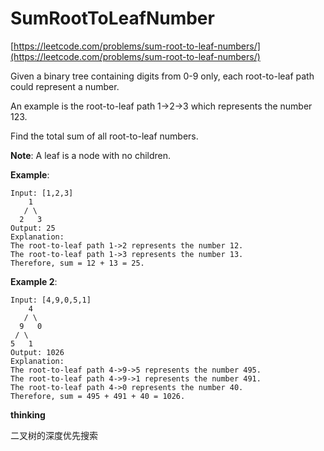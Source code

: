 # SumRootToLeafNumber #

[https://leetcode.com/problems/sum-root-to-leaf-numbers/](https://leetcode.com/problems/sum-root-to-leaf-numbers/)

Given a binary tree containing digits from 0-9 only, each root-to-leaf path could represent a number.

An example is the root-to-leaf path 1->2->3 which represents the number 123.

Find the total sum of all root-to-leaf numbers.

**Note**: A leaf is a node with no children.

**Example**:

	Input: [1,2,3]
	    1
	   / \
	  2   3
	Output: 25
	Explanation:
	The root-to-leaf path 1->2 represents the number 12.
	The root-to-leaf path 1->3 represents the number 13.
	Therefore, sum = 12 + 13 = 25.

**Example 2**:

	Input: [4,9,0,5,1]
	    4
	   / \
	  9   0
	 / \
	5   1
	Output: 1026
	Explanation:
	The root-to-leaf path 4->9->5 represents the number 495.
	The root-to-leaf path 4->9->1 represents the number 491.
	The root-to-leaf path 4->0 represents the number 40.
	Therefore, sum = 495 + 491 + 40 = 1026.

**thinking**

二叉树的深度优先搜索
